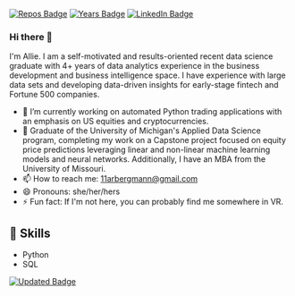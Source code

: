[![Repos Badge](https://badges.pufler.dev/repos/arbergmann)](https://github.com/arbergmann?tab=repositories)
[![Years Badge](https://badges.pufler.dev/years/arbergmann)](https://github.com/arbergmann)
[![LinkedIn Badge](https://img.shields.io/badge/LinkedIn-Profile-informational?style=flat&logo=linkedin&logoColor=white&color=0D76A8)](https://www.linkedin.com/in/arbergmann/)

### Hi there 👋 

I'm Allie. I am a self-motivated and results-oriented recent data science graduate with 4+ years of data analytics experience in the business development and business intelligence space. I have experience with large data sets and developing data-driven insights for early-stage fintech and Fortune 500 companies.

- 🔭 I’m currently working on automated Python trading applications with an emphasis on US equities and cryptocurrencies.
- 🌱 Graduate of the University of Michigan's Applied Data Science program, completing my work on a Capstone project focused on equity price predictions leveraging linear and non-linear machine learning models and neural networks. Additionally, I have an MBA from the University of Missouri.
- 📫 How to reach me: 11arbergmann@gmail.com
- 😄 Pronouns: she/her/hers
- ⚡ Fun fact: If I'm not here, you can probably find me somewhere in VR.

## 💼 Skills
- Python
- SQL

[![Updated Badge](https://badges.pufler.dev/updated/arbergmann/arbergmann)](https://github.com/arbergmann)

<!--

[![Commits Badge](https://badges.pufler.dev/commits/monthly/arbergmann)](https://github.com/arbergmann)
**arbergmann/arbergmann** is a ✨ _special_ ✨ repository because its `README.md` (this file) appears on your GitHub profile.

Here are some ideas to get you started:

- 🔭 I’m currently working on ...
- 🌱 I’m currently learning ...
- 👯 I’m looking to collaborate on ...
- 🤔 I’m looking for help with ...
- 💬 Ask me about ...
- 📫 How to reach me: ...
- 😄 Pronouns: ...
- ⚡ Fun fact: ...
-->
